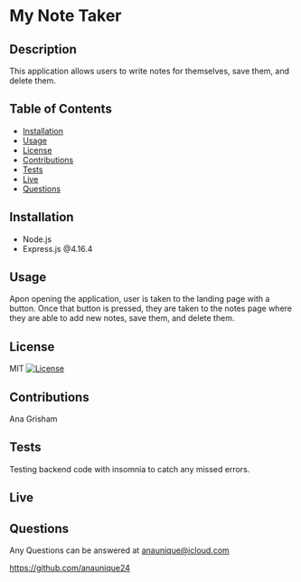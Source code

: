 # My Note Taker

 ## Description
 This application allows users to write notes for themselves, save them, and delete them.
 
 ## Table of Contents
 - [Installation](#Installation)
 - [Usage](#Usage)
 - [License](#License)
 - [Contributions](#Contributions)
 - [Tests](#Tests)
 - [Live](#Live)
 - [Questions](#Questions)
 
 ## Installation
 - Node.js
 - Express.js @4.16.4

 ## Usage
 Apon opening the application, user is taken to the landing page with a button. Once that button is pressed, they are taken to the notes page where they are able to add new notes, save them, and delete them. 
 
 ## License
 MIT
 [![License](https://img.shields.io/badge/License-MIT-green.svg)](https://opensource.org/licenses/MIT)
 
 ## Contributions
 Ana Grisham
 
 ## Tests
 Testing backend code with insomnia to catch any missed errors.
 
 ## Live


 ## Questions
 Any Questions can be answered at anaunique@icloud.com
 
 https://github.com/anaunique24
